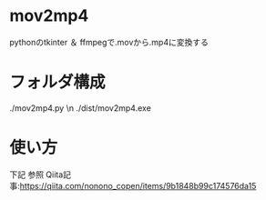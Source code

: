 # mov2mp4

pythonのtkinter ＆ ffmpegで.movから.mp4に変換する


# フォルダ構成

./mov2mp4.py \n
./dist/mov2mp4.exe


# 使い方
下記 参照
Qiita記事:https://qiita.com/nonono_copen/items/9b1848b99c174576da15
 
